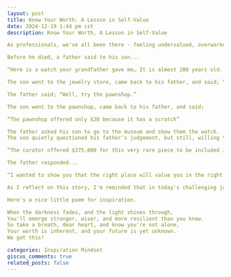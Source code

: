 ```yaml
---
layout: post
title: Know Your Worth: A Lesson in Self-Value
date: 2024-12-19 1:44 pm cst
description: Know Your Worth, A Lesson in Self-Value

As professionals, we've all been there - feeling undervalued, overworked, and underappreciated. But what if I told you that your worth isn't defined by your job title, salary, or someone else's opinion? I want to share an inspirational perspective that has stayed with me. It's a story about a father's wisdom and the value of self-worth.

Before he died, a father said to his son...

“Here is a watch your grandfather gave me… It is almost 200 years old. Before I give it to you, go to the jewelry store in the city. Tell them that I want to sell it, and see how much they offer you.”

The son went to the jewelry store, came back to his father, and said; “They offered $100 because it is so old.”

The father said; “Well, try the pawnshop.”

The son went to the pawnshop, came back to his father, and said;

“The pawnshop offered only $20 because it has a scratch”

The father asked his son to go to the museum and show them the watch.
The son quietly questioned his father’s judgement, but still, willing to act on his last wishes he went to the museum, when he came back he said to his father; 

“The curator offered $375,000 for this very rare piece to be included in their precious antique collection.”

The father responded...

“I wanted to show you that the right place will value you in the right way. Don’t find yourself in the wrong place and get angry because you are not valued. Never stay in a place where someone doesn’t see your value or you don’t feel appreciated.”

As I reflect on this story, I'm reminded that in today's challenging job market, it's easy to lose sight of our worth. But I want to encourage you to hold on to hope. In the midst of uncertainty and doubt, remember that your worth isn't defined by your current circumstances. It's not a question of if, but when, your talents will be recognized, and your dreams will begin.

Here's a nice little poem for inspiration.

When the darkness fades, and the light shines through,
You'll emerge stronger, wiser, and more resilient than you knew.
So take a breath, dear heart, and know you're not alone,
Your worth is inherent, and your future is yet unknown.
We got this!

categories: Inspiration Mindset
giscus_comments: true
related_posts: false
---
```


